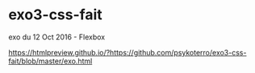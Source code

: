 # exo3-css-fait
exo du 12 Oct 2016 - Flexbox

https://htmlpreview.github.io/?https://github.com/psykoterro/exo3-css-fait/blob/master/exo.html
